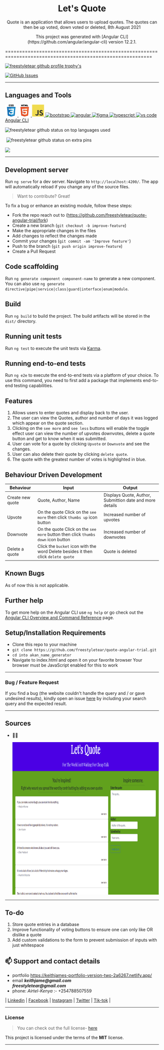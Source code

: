 <h1 align=center >Let's Quote</h1>

<p align=center >Quote is an application that allows users to upload quotes. The quotes can then be up voted, down voted or deleted, 8th August 2021</p>

<p align="center"> This project was generated with [Angular CLI](https://github.com/angular/angular-cli) version 12.2.1. </p>

==========================================================================================================
<p align="left"> <a href="https://github.com/ryo-ma/github-profile-trophy"><img src="https://github-profile-trophy.vercel.app/?username=freestyletear" alt="freestyletear github profile trophy's" /></a> </p>

[![GitHub Issues](https://img.shields.io/github/issues/freestyletear/Keith_James_Akan_Name_Generator)](https://freestyletear.github.io/Keith_James_Akan_Name_Generator/issues)

<!-- ---

## Description -->

---

## Languages and Tools

<p align="left"> <a href="https://www.w3schools.com/css/" target="_blank"> <img src="https://raw.githubusercontent.com/devicons/devicon/master/icons/css3/css3-original-wordmark.svg" alt="css3" width="40" height="40"/> </a> <a href="https://www.w3.org/html/" target="_blank"> <img src="https://raw.githubusercontent.com/devicons/devicon/master/icons/html5/html5-original-wordmark.svg" alt="html5" width="40" height="40"/> </a> <a href="https://developer.mozilla.org/en-US/docs/Web/JavaScript" target="_blank"> <img src="https://raw.githubusercontent.com/devicons/devicon/master/icons/javascript/javascript-original.svg" alt="javascript" width="40" height="40"/> </a> <a href="https://getbootstrap.com/" target="_blank"> <img src="https://miro.medium.com/max/2000/1*9HanDsRU11ZMsgDGJwN96w.png" alt="bootstrap" width="40" height="40"/> </a> <a href="https://angular.io/" target="_blank"> <img src="https://upload.wikimedia.org/wikipedia/commons/thumb/c/cf/Angular_full_color_logo.svg/250px-Angular_full_color_logo.svg.png" alt="angular" width="40" height="40"/> </a> <a href="https://www.theme-junkie.com/what-is-figma/" target="_blank"> <img src="https://image.topuwp.com/icon/2020-04-24/eec15c26939935795728ade75c3fff64.png" alt="figma" width="40" height="40"/> </a> <a href="https://www.typescriptlang.org/" target="_blank"> <img src="https://laracasts.s3.amazonaws.com/series/thumbnails/typescript-for-beginners.png" alt="typescript" width="40" height="40"/> </a> <a href="https://code.visualstudio.com/docs/supporting/FAQ" target="_blank"> <img src="https://miro.medium.com/max/1200/1*u9Rw2zT1kQl0I0Oa-9vc_g.png" alt="vs code" width="40" height="40"/> </a>  <a href="https://angular.io/cli">Angular CLI</a> </p> 

<p><img align="center" src="https://github-readme-stats.vercel.app/api/top-langs?username=freestyletear&show_icons=true&locale=en&layout=compact&theme=cobalt" alt="freestyletear github status on top languages used" /></p>

<p>&nbsp;<img align="center" src="https://github-readme-stats.vercel.app/api?username=freestyletear&show_icons=true&locale=en&theme=cobalt" alt="freestyletear github status on extra pins" /></p>

<p><img align="center" src="https://github-readme-streak-stats.herokuapp.com/?user=freestyletear&show_icons=true&theme=cobalt" /></p>

---

## Development server

Run `ng serve` for a dev server. Navigate to `http://localhost:4200/`. The app will automatically reload if you change any of the source files.

>Want to contribute? Great!

To fix a bug or enhance an existing module, follow these steps:

- Fork the repo reach out to (https://github.com/freestyletear/quote-angular-trial/fork)
- Create a new branch (`git checkout -b improve-feature`)
- Make the appropriate changes in the files
- Add changes to reflect the changes made
- Commit your changes (`git commit -am 'Improve feature'`)
- Push to the branch (`git push origin improve-feature`)
- Create a Pull Request 

## Code scaffolding

Run `ng generate component component-name` to generate a new component. You can also use `ng generate directive|pipe|service|class|guard|interface|enum|module`.

## Build

Run `ng build` to build the project. The build artifacts will be stored in the `dist/` directory.

## Running unit tests

Run `ng test` to execute the unit tests via [Karma](https://karma-runner.github.io).

## Running end-to-end tests

Run `ng e2e` to execute the end-to-end tests via a platform of your choice. To use this command, you need to first add a package that implements end-to-end testing capabilities.

## Features

1. Allows users to enter quotes and display back to the user.
2. The user can view the Quotes, author and number of days it was logged which appear on the quote section.
3. Clicking on the `see more` and `see less` buttons will enable the toggle effect user can view the number of upvotes downvotes, delete a quote button and get to know when it was submitted.
4. User can vote for a quote by clicking `Upvote` or `Downvote` and see the changes.
5. User can also delete their quote by clicking `delete quote`.
6. The quote with the greatest number of votes is highlighted in blue.

## Behaviour Driven Development

| Behaviour | Input | Output |
| --------- | ------| ------ |
| Create new quote | Quote, Author, Name| Displays Quote, Author, Submittion date and more details|
| Upvote | On the quote Click on the `see more` then click `thumbs up` icon button | Increased number of upvotes|
| Downvote | On the quote Click on the `see more` button then click `thumbs down` icon button|  Increased number of downvotes|
| Delete a quote | Click the `bucket` icon with the word Delete besides it then click `delete quote`| Quote is deleted |

## Known Bugs
As of now this is not applicable.

## Further help

To get more help on the Angular CLI use `ng help` or go check out the [Angular CLI Overview and Command Reference](https://angular.io/cli) page.

## Setup/Installation Requirements
* Clone this repo to your machine 
* `git clone https://github.com/freestyletear/quote-angular-trial.git`
* `cd into akan_name_generator`
* Navigate to index.html  and open it on your favorite browser
Your browser must be JavaScript enabled for this to work

---
### Bug / Feature Request

If you find a bug (the website couldn't handle the query and / or gave undesired results), kindly open an issue [here](https://github.com/freestyletear/quote-angular-trial/issues/new) by including your search query and the expected result.

---

## Sources

- 👨‍💻<p align="left"> <img width="800" height="500" src="https://raw.githubusercontent.com/freestyletear/quote-angular-trial/master/Quotify/src/assets/Screenshot%20from%202021-08-23%2006-22-26.png" alt="" /> </p>


---

## To-do
1. Store quote entries in a database
2. Improve functionality of voting buttons to ensure one can only like OR dislike a quote
3. Add custom validations to the form to prevent submission of inputs with just whitespace

## 📫 Support and contact details

- portfolio https://keithjames-portfolio-version-two-2a6267.netlify.app/
- email **_keithjame@gmail.com_** <br>  **_freestyletear@gmail.com_**
- phone: _Airtel-Kenya_ :- +254788507559

| [Linkedin](https://www.linkedin.com/in/keith-james-34a3041ba/) |
[Facebook](https://web.facebook.com/keithjamesmerchantmagnifico/) |
[Instagram](https://www.instagram.com/freestyletear/) |
[Twitter](https://twitter.com/KeithJa90059609) |
[Tik-tok](https://www.tiktok.com/@keithjames_themerchant?lang=en) |

---
### License
>You can check out the full license- [here][link-1]

This project is licensed under the terms of the **MIT** license.


[link-1]: https://raw.githubusercontent.com/freestyletear/Keith-_James_Delani_Studio/master/LICENSE

---
